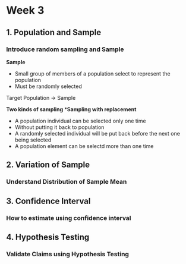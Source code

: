 # Week 3

## 1. Population and Sample
### Introduce random sampling and Sample

**Sample** 
- Small group of members of a population select to represent the population
- Must be randomly selected

Target Population -> Sample

**Two kinds of sampling**
  ***Sampling with replacement**
- A population individual can be selected only one time
- Without putting it back to population
- A randomly selected individual will be put back before the next one being selected
- A population element can be selectd more than one time



## 2. Variation of Sample
### Understand Distribution of Sample Mean

## 3. Confidence Interval
### How to estimate using confidence interval

## 4. Hypothesis Testing
### Validate Claims using Hypothesis Testing
